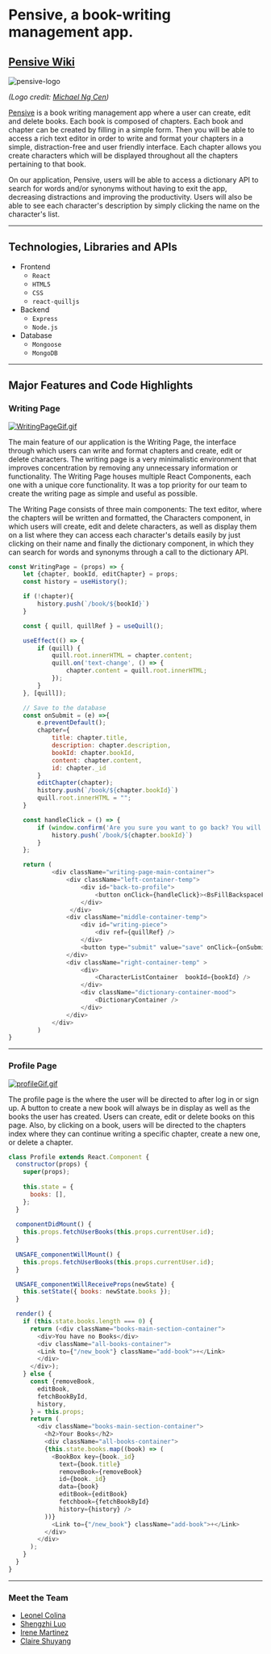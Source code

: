 # Pensive, a book-writing management app.

## [Pensive Wiki](https://github.com/LeonelColinaTang/pensive/wiki)


![pensive-logo](https://user-images.githubusercontent.com/102888592/187081087-beac8769-a3da-4117-8c41-05d2e6d65e7f.png)

*(Logo credit: [Michael Ng Cen](https://github.com/MichaelNgCen))*


[Pensive]([https://github.com/imartinez921/pensive](https://mern-pensive.herokuapp.com/#/)) is a book writing management app where a user can create, edit and delete books. Each book is composed of chapters. Each book and chapter can be created by filling in a simple form. Then you will be able to access a rich text editor in order to write and format your chapters in a simple, distraction-free and user friendly interface. Each chapter allows you create characters which will be displayed throughout all the chapters pertaining to that book. 

On our application, Pensive, users will be able to access a dictionary API to search for words and/or synonyms without having to exit the app, decreasing distractions and improving the productivity. Users will also be able to see each character's description by simply clicking the name on the character's list.

***

## Technologies, Libraries and APIs

- Frontend
    - `React`
    - `HTML5`
    - `CSS`
    - `react-quilljs`
- Backend
    - `Express`
    - `Node.js`
- Database
    - `Mongoose`
    - `MongoDB`

***

## Major Features and Code Highlights

### Writing Page

[![WritingPageGif.gif](https://s4.gifyu.com/images/WritingPageGif.gif)](https://gifyu.com/image/S9PCC)

The main feature of our application is the Writing Page, the interface through which users can write and format chapters and create, edit or delete characters. The writing page is a very minimalistic environment that improves concentration by removing any unnecessary information or functionality. The Writing Page houses multiple React Components, each one with a unique core functionality. It was a top priority for our team to create the writing page as simple and useful as possible.

The Writing Page consists of three main components: The text editor, where the chapters will be written and formatted, the Characters component, in which users will create, edit and delete characters, as well as display them on a list where they can access each character's details easily by just clicking on their name and finally the dictionary component, in which they can search for words and synonyms through a call to the dictionary API. 

```.js
const WritingPage = (props) => {
    let {chapter, bookId, editChapter} = props;
    const history = useHistory();

    if (!chapter){
        history.push(`/book/${bookId}`)
    }

    const { quill, quillRef } = useQuill();

    useEffect(() => {
        if (quill) {
            quill.root.innerHTML = chapter.content;
            quill.on('text-change', () => {
                chapter.content = quill.root.innerHTML;
            });
        }
    }, [quill]);

    // Save to the database
    const onSubmit = (e) =>{
        e.preventDefault();
        chapter={
            title: chapter.title,
            description: chapter.description,
            bookId: chapter.bookId,
            content: chapter.content,
            id: chapter._id
        }
        editChapter(chapter);
        history.push(`/book/${chapter.bookId}`)
        quill.root.innerHTML = "";
    }

    const handleClick = () => {
        if (window.confirm('Are you sure you want to go back? You will lose any unsaved changes')){
            history.push(`/book/${chapter.bookId}`)
        }
    };

    return (
            <div className="writing-page-main-container">
                <div className="left-container-temp">
                    <div id="back-to-profile">
                        <button onClick={handleClick}><BsFillBackspaceFill /></button>
                    </div>
                 </div>
                <div className="middle-container-temp">
                    <div id="writing-piece">
                        <div ref={quillRef} />
                    </div>
                    <button type="submit" value="save" onClick={onSubmit} className="save-book-writing">Save</button>
                </div>
                <div className="right-container-temp" >
                    <div>
                        <CharacterListContainer  bookId={bookId} /> 
                    </div>
                    <div className="dictionary-container-mood">
                        <DictionaryContainer />
                    </div>
                </div>
            </div>
        )
}
```
***

### Profile Page

[![profileGif.gif](https://s4.gifyu.com/images/profileGif.gif)](https://gifyu.com/image/S9PFR)

The profile page is the where the user will be directed to after log in or sign up. A button to create a new book will always be in display as well as the books the user has created. Users can create, edit or delete books on this page. Also, by clicking on a book, users will be directed to the chapters index where they can continue writing a specific chapter, create a new one, or delete a chapter. 

```.js
class Profile extends React.Component {
  constructor(props) {
    super(props);
    
    this.state = {
      books: [],
    };
  }
  
  componentDidMount() {
    this.props.fetchUserBooks(this.props.currentUser.id);
  }
  
  UNSAFE_componentWillMount() {
    this.props.fetchUserBooks(this.props.currentUser.id);
  }

  UNSAFE_componentWillReceiveProps(newState) {
    this.setState({ books: newState.books });
  }

  render() {
    if (this.state.books.length === 0) {
      return (<div className="books-main-section-container">
        <div>You have no Books</div>
        <div className="all-books-container">
        <Link to={"/new_book"} className="add-book">+</Link>
        </div>
      </div>);
    } else {
      const {removeBook,
        editBook,
        fetchBookById,
        history,
      } = this.props;
      return (
        <div className="books-main-section-container">
          <h2>Your Books</h2>
          <div className="all-books-container">
          {this.state.books.map((book) => (
            <BookBox key={book._id}
              text={book.title}
              removeBook={removeBook}
              id={book._id}
              data={book}
              editBook={editBook}
              fetchbook={fetchBookById}
              history={history} />
          ))}
            <Link to={"/new_book"} className="add-book">+</Link>
          </div>
        </div>
      );
    }
  }
}
```
***

### Meet the Team

* <a href="https://www.linkedin.com/in/leonel-colina/" target="_blank">Leonel Colina</a>
* <a href="https://www.linkedin.com/in/shengzhi-luo/" target="_blank">Shengzhi Luo</a>
* <a href="https://www.linkedin.com/in/irenemartinez921/" target="_blank">Irene Martinez</a>
* <a href="https://www.linkedin.com/in/shuyang-ning/" target="_blank">Claire Shuyang</a>
